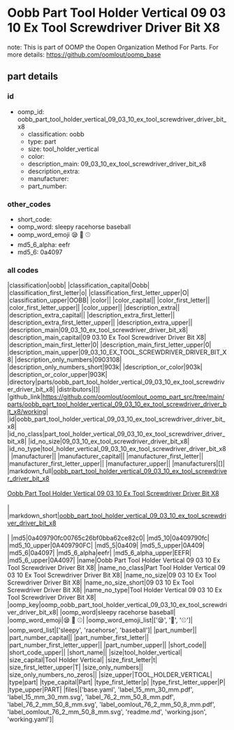 # Oobb Part Tool Holder Vertical 09 03 10 Ex Tool Screwdriver Driver Bit X8  

note: This is part of OOMP the Oopen Organization Method For Parts. For more details: https://github.com/oomlout/oomp_base

##  part details





### id
* oomp_id: oobb_part_tool_holder_vertical_09_03_10_ex_tool_screwdriver_driver_bit_x8
  * classification: oobb
  * type: part
  * size: tool_holder_vertical
  * color: 
  * description_main: 09_03_10_ex_tool_screwdriver_driver_bit_x8
  * description_extra: 
  * manufacturer: 
  * part_number: 

### other_codes
* short_code: 
* oomp_word: sleepy racehorse baseball
* oomp_word_emoji :sleepy: :racehorse: :baseball:
* md5_6_alpha: eefr
* md5_6: 0a4097

### all codes 
|classification|oobb|
|classification_capital|Oobb|
|classification_first_letter|o|
|classification_first_letter_upper|O|
|classification_upper|OOBB|
|color||
|color_capital||
|color_first_letter||
|color_first_letter_upper||
|color_upper||
|description_extra||
|description_extra_capital||
|description_extra_first_letter||
|description_extra_first_letter_upper||
|description_extra_upper||
|description_main|09_03_10_ex_tool_screwdriver_driver_bit_x8|
|description_main_capital|09 03.10 Ex Tool Screwdriver Driver Bit X8|
|description_main_first_letter|0|
|description_main_first_letter_upper|0|
|description_main_upper|09_03_10_EX_TOOL_SCREWDRIVER_DRIVER_BIT_X8|
|description_only_numbers|0903108|
|description_only_numbers_short|903k|
|description_or_color|903k|
|description_or_color_upper|903K|
|directory|parts/oobb_part_tool_holder_vertical_09_03_10_ex_tool_screwdriver_driver_bit_x8|
|distributors|[]|
|github_link|https://github.com/oomlout/oomlout_oomp_part_src/tree/main/parts/oobb_part_tool_holder_vertical_09_03_10_ex_tool_screwdriver_driver_bit_x8/working|
|id|oobb_part_tool_holder_vertical_09_03_10_ex_tool_screwdriver_driver_bit_x8|
|id_no_class|part_tool_holder_vertical_09_03_10_ex_tool_screwdriver_driver_bit_x8|
|id_no_size|09_03_10_ex_tool_screwdriver_driver_bit_x8|
|id_no_type|tool_holder_vertical_09_03_10_ex_tool_screwdriver_driver_bit_x8|
|manufacturer||
|manufacturer_capital||
|manufacturer_first_letter||
|manufacturer_first_letter_upper||
|manufacturer_upper||
|manufacturers|[]|
|markdown_full|[oobb_part_tool_holder_vertical_09_03_10_ex_tool_screwdriver_driver_bit_x8](https://github.com/oomlout/oomlout_oomp_part_src/tree/main/parts/oobb_part_tool_holder_vertical_09_03_10_ex_tool_screwdriver_driver_bit_x8/working)<br>[](https://github.com/oomlout/oomlout_oomp_part_src/tree/main/parts/oobb_part_tool_holder_vertical_09_03_10_ex_tool_screwdriver_driver_bit_x8/working)<br>[Oobb Part Tool Holder Vertical 09 03 10 Ex Tool Screwdriver Driver Bit X8](https://github.com/oomlout/oomlout_oomp_part_src/tree/main/parts/oobb_part_tool_holder_vertical_09_03_10_ex_tool_screwdriver_driver_bit_x8/working)<br><br>|
|markdown_short|[oobb_part_tool_holder_vertical_09_03_10_ex_tool_screwdriver_driver_bit_x8](https://github.com/oomlout/oomlout_oomp_part_src/tree/main/parts/oobb_part_tool_holder_vertical_09_03_10_ex_tool_screwdriver_driver_bit_x8/working)<br><br>|
|md5|0a409790fc00765c26bf0bba62ce82c0|
|md5_10|0a409790fc|
|md5_10_upper|0A409790FC|
|md5_5|0a409|
|md5_5_upper|0A409|
|md5_6|0a4097|
|md5_6_alpha|eefr|
|md5_6_alpha_upper|EEFR|
|md5_6_upper|0A4097|
|name|Oobb Part Tool Holder Vertical 09 03 10 Ex Tool Screwdriver Driver Bit X8|
|name_no_class|Part Tool Holder Vertical 09 03 10 Ex Tool Screwdriver Driver Bit X8|
|name_no_size|09 03 10 Ex Tool Screwdriver Driver Bit X8|
|name_no_size_short|09 03 10 Ex Tool Screwdriver Driver Bit X8|
|name_no_type|Tool Holder Vertical 09 03 10 Ex Tool Screwdriver Driver Bit X8|
|oomp_key|oomp_oobb_part_tool_holder_vertical_09_03_10_ex_tool_screwdriver_driver_bit_x8|
|oomp_word|sleepy racehorse baseball|
|oomp_word_emoji|:sleepy: :racehorse: :baseball:|
|oomp_word_emoji_list|[':sleepy:', ':racehorse:', ':baseball:']|
|oomp_word_list|['sleepy', 'racehorse', 'baseball']|
|part_number||
|part_number_capital||
|part_number_first_letter||
|part_number_first_letter_upper||
|part_number_upper||
|short_code||
|short_code_upper||
|short_name||
|size|tool_holder_vertical|
|size_capital|Tool Holder Vertical|
|size_first_letter|t|
|size_first_letter_upper|T|
|size_only_numbers||
|size_only_numbers_no_zeros||
|size_upper|TOOL_HOLDER_VERTICAL|
|type|part|
|type_capital|Part|
|type_first_letter|p|
|type_first_letter_upper|P|
|type_upper|PART|
|files|['base.yaml', 'label_15_mm_30_mm.pdf', 'label_15_mm_30_mm.svg', 'label_76_2_mm_50_8_mm.pdf', 'label_76_2_mm_50_8_mm.svg', 'label_oomlout_76_2_mm_50_8_mm.pdf', 'label_oomlout_76_2_mm_50_8_mm.svg', 'readme.md', 'working.json', 'working.yaml']|
